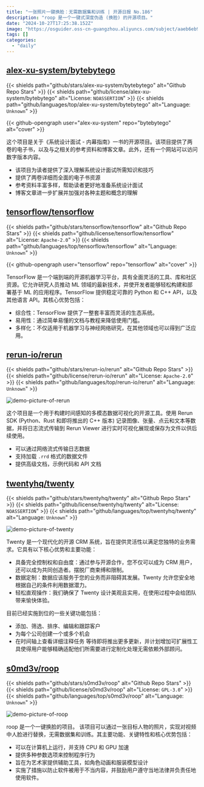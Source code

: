 ```yaml
---
title: "一张照片一键换脸：无需数据集和训练 | 开源日报 No.186"
description: "roop 是一个一键式深度伪造 (换脸) 的开源项目。"
date: "2024-10-27T17:25:38.152Z"
image: "https://osguider.oss-cn-guangzhou.aliyuncs.com/subject/aaeb6eb9bb7cd1882f5c1a7704b275f0.png"
tags: []
categories:
  - "daily"
---
```


## [alex-xu-system/bytebytego](https://github.com/alex-xu-system/bytebytego)

{{< shields path="github/stars/alex-xu-system/bytebytego" alt="Github Repo Stars" >}} {{< shields path="github/license/alex-xu-system/bytebytego" alt="License: `NOASSERTION`" >}} {{< shields path="github/languages/top/alex-xu-system/bytebytego" alt="Language: `Unknown`" >}}

{{< github-opengraph user="alex-xu-system" repo="bytebytego" alt="cover" >}}

这个项目是关于《系统设计面试 - 内幕指南》一书的开源项目。该项目提供了两卷的电子书，以及与之相关的参考资料和博客文章。此外，还有一个网站可以访问数字版本内容。

- 该项目为读者提供了深入理解系统设计面试所需知识和技巧
- 提供了两卷详细而全面的电子书资源
- 参考资料丰富多样，帮助读者更好地准备系统设计面试
- 博客文章进一步扩展并加强对各种主题和概念的理解

## [tensorflow/tensorflow](https://github.com/tensorflow/tensorflow)

{{< shields path="github/stars/tensorflow/tensorflow" alt="Github Repo Stars" >}} {{< shields path="github/license/tensorflow/tensorflow" alt="License: `Apache-2.0`" >}} {{< shields path="github/languages/top/tensorflow/tensorflow" alt="Language: `Unknown`" >}}

{{< github-opengraph user="tensorflow" repo="tensorflow" alt="cover" >}}

TensorFlow 是一个端到端的开源机器学习平台，具有全面灵活的工具、库和社区资源。它允许研究人员推动 ML 领域的最新技术，并使开发者能够轻松构建和部署基于 ML 的应用程序。TensorFlow 提供稳定可靠的 Python 和 C++ API，以及其他语言 API。其核心优势包括：

- 综合性：TensorFlow 提供了一整套丰富而灵活的生态系统。
- 易用性：通过简单易懂的文档与教程来降低使用门槛。
- 多样化：不仅适用于机器学习与神经网络研究，在其他领域也可以得到广泛应用。

## [rerun-io/rerun](https://github.com/rerun-io/rerun)

{{< shields path="github/stars/rerun-io/rerun" alt="Github Repo Stars" >}} {{< shields path="github/license/rerun-io/rerun" alt="License: `Apache-2.0`" >}} {{< shields path="github/languages/top/rerun-io/rerun" alt="Language: `Unknown`" >}}

![demo-picture-of-rerun](https://static.osguider.com/history/2023/b43736953076bfa9ecc8be2b7ddc1347.png)

这个项目是一个用于构建时间感知的多模态数据可视化的开源工具。使用 Rerun SDK (Python、Rust 和即将推出的 C++ 版本) 记录图像、张量、点云和文本等数据，并将日志流式传输到 Rerun Viewer 进行实时可视化展现或保存为文件以供后续使用。

- 可以通过网络流式传输日志数据
- 支持加载 `.rrd` 格式的数据文件
- 提供高级文档，示例代码和 API 文档

## [twentyhq/twenty](https://github.com/twentyhq/twenty)

{{< shields path="github/stars/twentyhq/twenty" alt="Github Repo Stars" >}} {{< shields path="github/license/twentyhq/twenty" alt="License: `NOASSERTION`" >}} {{< shields path="github/languages/top/twentyhq/twenty" alt="Language: `Unknown`" >}}

![demo-picture-of-twenty](https://static.osguider.com/history/2023/74591cc75180dcb45b7a05e172f85952.webp)

Twenty 是一个现代化的开源 CRM 系统，旨在提供灵活性以满足您独特的业务需求。它具有以下核心优势和主要功能：

- 具备完全控制权和自由度：通过参与开源合作，您不仅可以成为 CRM 用户，还可以成为共同创造者。摆脱厂商束缚和限制。
- 数据定制：数据应该服务于您的业务而非阻碍其发展。Twenty 允许您安全地根据自己的条件利用数据潜力。
- 轻松直观操作：我们确保了 Twenty 设计美观且实用，在使用过程中会给团队带来愉快体验。

目前已经实施到位的一些关键功能包括：

- 添加、筛选、排序、编辑和跟踪客户
- 为每个公司创建一个或多个机会
- 在时间轴上查看详细注释任务
等待即将推出更多更新，并计划增加可扩展性工具使得用户能够精确适配他们所需要进行定制化处理无需依赖外部顾问。

## [s0md3v/roop](https://github.com/s0md3v/roop)

{{< shields path="github/stars/s0md3v/roop" alt="Github Repo Stars" >}} {{< shields path="github/license/s0md3v/roop" alt="License: `GPL-3.0`" >}} {{< shields path="github/languages/top/s0md3v/roop" alt="Language: `Unknown`" >}}

![demo-picture-of-roop](https://static.osguider.com/history/2024/57666d1d7d835f75b85359d973d7c5aa.png)

roop 是一个一键换脸的项目。
该项目可以通过一张目标人物的照片，实现对视频中人脸进行替换，无需数据集和训练。其主要功能、关键特性和核心优势包括：

- 可以在计算机上运行，并支持 CPU 和 GPU 加速
- 提供多种参数选项来控制程序行为
- 旨在为艺术家提供辅助工具，如角色动画和服装模型设计
- 实施了措施以防止软件被用于不当内容，并鼓励用户遵守当地法律并负责任地使用软件。

